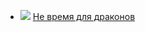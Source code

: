 * ![](/books/sf_fantasy/Сергей%20Лукьяненко/Не%20время%20для%20драконов.jpg) [Не время для драконов](/books/sf_fantasy/Сергей%20Лукьяненко/Не%20время%20для%20драконов)